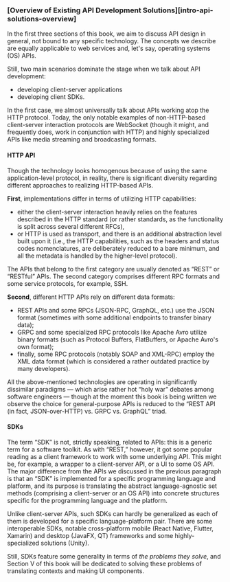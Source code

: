 ### [Overview of Existing API Development Solutions][intro-api-solutions-overview]

In the first three sections of this book, we aim to discuss API design in general, not bound to any specific technology. The concepts we describe are equally applicable to web services and, let's say, operating systems (OS) APIs.

Still, two main scenarios dominate the stage when we talk about API development:
  * developing client-server applications
  * developing client SDKs.

In the first case, we almost universally talk about APIs working atop the HTTP protocol. Today, the only notable examples of non-HTTP-based client-server interaction protocols are WebSocket (though it might, and frequently does, work in conjunction with HTTP) and highly specialized APIs like media streaming and broadcasting formats.

#### HTTP API

Though the technology looks homogenous because of using the same application-level protocol, in reality, there is significant diversity regarding different approaches to realizing HTTP-based APIs.

**First**, implementations differ in terms of utilizing HTTP capabilities:
  * either the client-server interaction heavily relies on the features described in the HTTP standard (or rather standards, as the functionality is split across several different RFCs),
  * or HTTP is used as transport, and there is an additional abstraction level built upon it (i.e., the HTTP capabilities, such as the headers and status codes nomenclatures, are deliberately reduced to a bare minimum, and all the metadata is handled by the higher-level protocol).

The APIs that belong to the first category are usually denoted as “REST” or “RESTful” APIs. The second category comprises different RPC formats and some service protocols, for example, SSH.

**Second**, different HTTP APIs rely on different data formats:
  * REST APIs and some RPCs (JSON-RPC, GraphQL, etc.) use the JSON format (sometimes with some additional endpoints to transfer binary data);
  * GRPC and some specialized RPC protocols like Apache Avro utilize binary formats (such as Protocol Buffers, FlatBuffers, or Apache Avro's own format);
  * finally, some RPC protocols (notably SOAP and XML-RPC) employ the XML data format (which is considered a rather outdated practice by many developers).

All the above-mentioned technologies are operating in significantly dissimilar paradigms — which arise rather hot “holy war” debates among software engineers — though at the moment this book is being written we observe the choice for general-purpose APIs is reduced to the “REST API (in fact, JSON-over-HTTP) vs. GRPC vs. GraphQL” triad.

#### SDKs

The term “SDK” is not, strictly speaking, related to APIs: this is a generic term for a software toolkit. As with “REST,” however, it got some popular reading as a client framework to work with some underlying API. This might be, for example, a wrapper to a client-server API, or a UI to some OS API. The major difference from the APIs we discussed in the previous paragraph is that an “SDK” is implemented for a specific programming language and platform, and its purpose is translating the abstract language-agnostic set methods (comprising a client-server or an OS API) into concrete structures specific for the programming language and the platform.

Unlike client-server APIs, such SDKs can hardly be generalized as each of them is developed for a specific language-platform pair. There are some interoperable SDKs, notable cross-platform mobile (React Native, Flutter, Xamarin) and desktop (JavaFX, QT) frameworks and some highly-specialized solutions (Unity).

Still, SDKs feature some generality in terms of *the problems they solve*, and Section V of this book will be dedicated to solving these problems of translating contexts and making UI components.